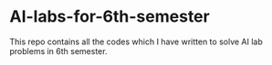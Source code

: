 # AI-labs-for-6th-semester
This repo contains all the codes which I have written to solve AI lab problems in 6th semester.
